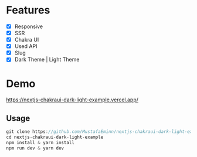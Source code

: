 # Features
- [x] Responsive
- [x] SSR
- [x] Chakra UI
- [x] Used API
- [x] Slug
- [x] Dark Theme | Light Theme

# Demo

https://nextjs-chakraui-dark-light-example.vercel.app/


## Usage

```javascript
git clone https://github.com/MustafaEminn/nextjs-chakraui-dark-light-example.git
cd nextjs-chakraui-dark-light-example
npm install & yarn install
npm run dev & yarn dev
```
